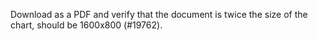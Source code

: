 Download as a PDF and verify that the document is twice the size of the chart, should be 1600x800 (#19762).
